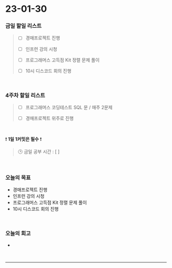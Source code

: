 # 23-01-30
### 금일 할일 리스트
> - [ ]  경매프로젝트 진행
>
> - [ ]  인프런 강의 시청
>
> - [ ]  프로그래머스 고득점 Kit 정렬 문제 풀이
>
> - [ ]  10시 디스코드 회의 진행

<br/>

### 4주차 할일 리스트  

> - [ ]  프로그래머스 코딩테스트 SQL 문 / 매주 2문제  
>
> - [ ]  경매프로젝트 위주로 진행

<br/>

❗ **1일 1커밋은 필수** ❗
> 🕒 금일 공부 시간 : [  ]
  
<br/>

### 오늘의 목표
- 경매프로젝트 진행
- 인프런 강의 시청
- 프로그래머스 고득점 Kit 정렬 문제 풀이
- 10시 디스코드 회의 진행

<br>

### 오늘의 회고
- 

<br/>

------------  